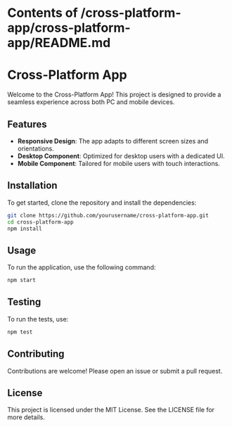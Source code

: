 # Contents of /cross-platform-app/cross-platform-app/README.md

# Cross-Platform App

Welcome to the Cross-Platform App! This project is designed to provide a seamless experience across both PC and mobile devices. 

## Features

- **Responsive Design**: The app adapts to different screen sizes and orientations.
- **Desktop Component**: Optimized for desktop users with a dedicated UI.
- **Mobile Component**: Tailored for mobile users with touch interactions.

## Installation

To get started, clone the repository and install the dependencies:

```bash
git clone https://github.com/yourusername/cross-platform-app.git
cd cross-platform-app
npm install
```

## Usage

To run the application, use the following command:

```bash
npm start
```

## Testing

To run the tests, use:

```bash
npm test
```

## Contributing

Contributions are welcome! Please open an issue or submit a pull request.

## License

This project is licensed under the MIT License. See the LICENSE file for more details.